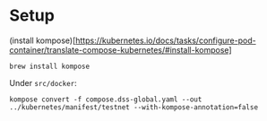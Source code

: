 # Setup

(install kompose)[https://kubernetes.io/docs/tasks/configure-pod-container/translate-compose-kubernetes/#install-kompose]

`brew install kompose`

Under `src/docker`:

`kompose convert -f compose.dss-global.yaml --out ../kubernetes/manifest/testnet --with-kompose-annotation=false`
